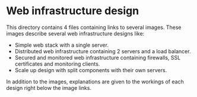 # Web infrastructure design

This directory contains 4 files containing links to several images. These images describe several web infrastructure designs like:
<ul>
  <li>Simple web stack with a single server.</li>
  <li>Distributed web infrastructure containing 2 servers and a load balancer.</li>
  <li>Secured and monitored web infrastructure containing firewalls, SSL certificates and monitoring clients.</li>
  <li>Scale up design with split components with their own servers.</li>
</ul>

In addition to the images, explanations are given to the workings of each design right below the image links.
